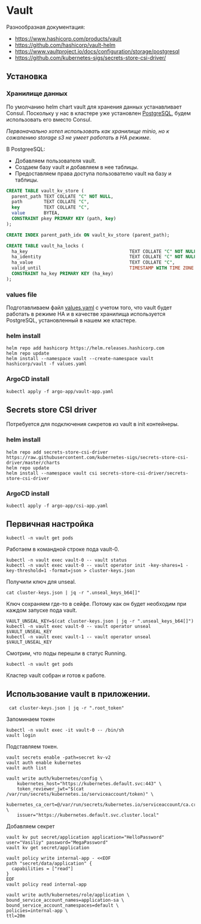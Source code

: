 # Vault

Разнообразная документация:
* https://www.hashicorp.com/products/vault
* https://github.com/hashicorp/vault-helm
* https://www.vaultproject.io/docs/configuration/storage/postgresql
* https://github.com/kubernetes-sigs/secrets-store-csi-driver/

## Установка


### Хранилище данных

По умолчанию helm chart vault для хранения данных устанавливает Consul. Поскольку у нас в кластере уже
установлен [PostgreSQL](../base/Crunchy%20PostgreSQL%20Operator), будем использовать его вместо Consul.

_Первоначально хотел использовать как хранилище minio, но к сожалению storage s3 не умеет работать в HA режиме_. 

В PostgreeSQL:
* Добавляем пользователя vault.
* Cоздаем базу vault и добавляем в нее таблицы.
* Предоставляем права доступа пользователю vault на базу и таблицы.

```sql
CREATE TABLE vault_kv_store (
  parent_path TEXT COLLATE "C" NOT NULL,
  path        TEXT COLLATE "C",
  key         TEXT COLLATE "C",
  value       BYTEA,
  CONSTRAINT pkey PRIMARY KEY (path, key)
);

CREATE INDEX parent_path_idx ON vault_kv_store (parent_path);

CREATE TABLE vault_ha_locks (
  ha_key                                      TEXT COLLATE "C" NOT NULL,
  ha_identity                                 TEXT COLLATE "C" NOT NULL,
  ha_value                                    TEXT COLLATE "C",
  valid_until                                 TIMESTAMP WITH TIME ZONE NOT NULL,
  CONSTRAINT ha_key PRIMARY KEY (ha_key)
);
```

### values file

Подготавливаем файл [values.yaml](values.yaml) с учетом того, что vault будет работать в режиме HA и в качестве
хранилища используется PostgreSQL, установленный в нашем же кластере.

### helm install

    helm repo add hashicorp https://helm.releases.hashicorp.com
    helm repo update
    helm install --namespace vault --create-namespace vault hashicorp/vault -f values.yaml 
    
### ArgoCD install

    kubectl apply -f argo-app/vault-app.yaml

## Secrets store CSI driver

Потребуется для подключения сикретов из vault в init контейнеры.

### helm install

    helm repo add secrets-store-csi-driver https://raw.githubusercontent.com/kubernetes-sigs/secrets-store-csi-driver/master/charts
    helm repo update
    helm install --namespace vault csi secrets-store-csi-driver/secrets-store-csi-driver 

### ArgoCD install

    kubectl apply -f argo-app/csi-app.yaml

## Первичная настройка

    kubectl -n vault get pods

Работаем в командной строке пода vault-0.

    kubectl -n vault exec vault-0 -- vault status
    kubectl -n vault exec vault-0 -- vault operator init -key-shares=1 -key-threshold=1 -format=json > cluster-keys.json

Получили ключ для unseal.

    cat cluster-keys.json | jq -r ".unseal_keys_b64[]"

Ключ сохраняем где-то в сейфе. Потому как он будет необходим при каждом запуске
пода vault.

    VAULT_UNSEAL_KEY=$(cat cluster-keys.json | jq -r ".unseal_keys_b64[]")
    kubectl -n vault exec vault-0 -- vault operator unseal $VAULT_UNSEAL_KEY
    kubectl -n vault exec vault-1 -- vault operator unseal $VAULT_UNSEAL_KEY
    
Смотрим, что поды перешли в статус Running.

    kubectl -n vault get pods

Кластер vault собран и готов к работе.

## Использование vault в приложении.

     cat cluster-keys.json | jq -r ".root_token"

Запоминаем токен

    kubectl -n vault exec -it vault-0 -- /bin/sh
    vault login

Подставляем токен.

    vault secrets enable -path=secret kv-v2
    vault auth enable kubernetes
    vault auth list

    vault write auth/kubernetes/config \
        kubernetes_host="https://kubernetes.default.svc:443" \
        token_reviewer_jwt="$(cat /var/run/secrets/kubernetes.io/serviceaccount/token)" \
        kubernetes_ca_cert=@/var/run/secrets/kubernetes.io/serviceaccount/ca.crt \
        issuer="https://kubernetes.default.svc.cluster.local"

Добавляем секрет

    vault kv put secret/application application="HelloPassword" user="Vasiliy" password="MegaPassword"
    vault kv get secret/application

    vault policy write internal-app - <<EOF
    path "secret/data/application" {
      capabilities = ["read"]
    }
    EOF
    vault policy read internal-app

    vault write auth/kubernetes/role/application \
    bound_service_account_names=application-sa \
    bound_service_account_namespaces=default \
    policies=internal-app \
    ttl=20m

